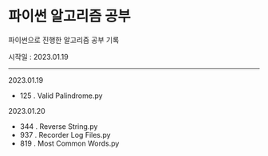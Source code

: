 # 파이썬 알고리즘 공부
파이썬으로 진행한 알고리즘 공부 기록

시작일 : 2023.01.19
***
2023.01.19
- 125 . Valid Palindrome.py

2023.01.20
- 344 . Reverse String.py
- 937 . Recorder Log Files.py
- 819 . Most Common Words.py